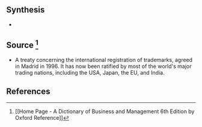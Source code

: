 ## Synthesis
- 
## Source [^1]
- A treaty concerning the international registration of trademarks, agreed in Madrid in 1996. It has now been ratified by most of the world's major trading nations, including the USA, Japan, the EU, and India.
## References

[^1]: [[Home Page - A Dictionary of Business and Management 6th Edition by Oxford Reference]]